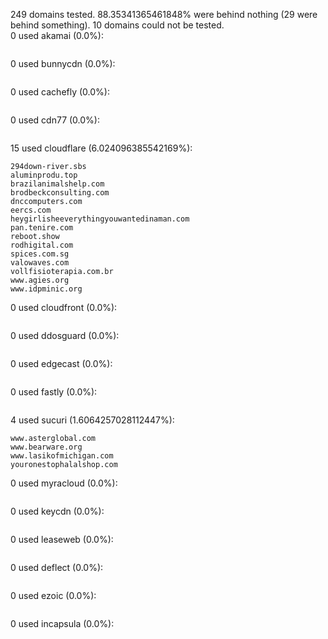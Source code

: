 249 domains tested. 88.35341365461848% were behind nothing (29 were behind something). 10 domains could not be tested.<br>
0 used akamai (0.0%):
```

```

0 used bunnycdn (0.0%):
```

```

0 used cachefly (0.0%):
```

```

0 used cdn77 (0.0%):
```

```

15 used cloudflare (6.024096385542169%):
```
294down-river.sbs
aluminprodu.top
brazilanimalshelp.com
brodbeckconsulting.com
dnccomputers.com
eercs.com
heygirlisheeverythingyouwantedinaman.com
pan.tenire.com
reboot.show
rodhigital.com
spices.com.sg
valowaves.com
vollfisioterapia.com.br
www.agies.org
www.idpminic.org
```

0 used cloudfront (0.0%):
```

```

0 used ddosguard (0.0%):
```

```

0 used edgecast (0.0%):
```

```

0 used fastly (0.0%):
```

```

4 used sucuri (1.6064257028112447%):
```
www.asterglobal.com
www.bearware.org
www.lasikofmichigan.com
youronestophalalshop.com
```

0 used myracloud (0.0%):
```

```

0 used keycdn (0.0%):
```

```

0 used leaseweb (0.0%):
```

```

0 used deflect (0.0%):
```

```

0 used ezoic (0.0%):
```

```

0 used incapsula (0.0%):
```

```
